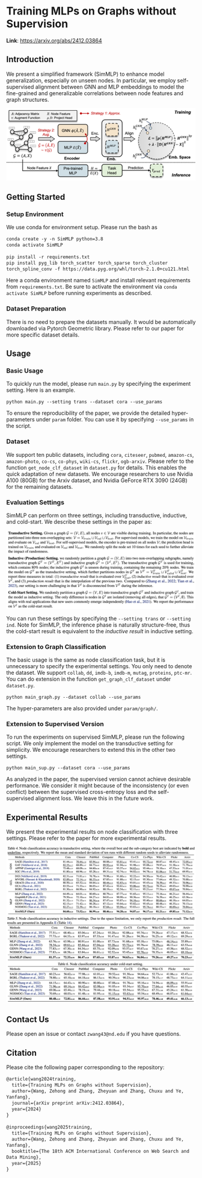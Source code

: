 # Training MLPs on Graphs without Supervision

**Link**: https://arxiv.org/abs/2412.03864

## Introduction

We present a simplified framework (SimMLP) to enhance model generalization, especially on unseen nodes. In particular, we employ self-supervised alignment between GNN and MLP embeddings to model the fine-grained and generalizable correlations between node features and graph structures. 

<img src="SimMLP.png">

## Getting Started

### Setup Environment

We use conda for environment setup. Please run the bash as 
```
conda create -y -n SimMLP python=3.8
conda activate SimMLP

pip install -r requirements.txt
pip install pyg_lib torch_scatter torch_sparse torch_cluster torch_spline_conv -f https://data.pyg.org/whl/torch-2.1.0+cu121.html
```

Here a conda environment named `SimMLP` and install relevant requirements from `requirements.txt`. Be sure to activate the environment via `conda activate SimMLP` before running experiments as described. 

### Dataset Preparation

There is no need to prepare the datasets manually. It would be automatically downloaded via Pytorch Geometric library. Please refer to our paper for more specific dataset details. 

## Usage

### Basic Usage

To quickly run the model, please run `main.py` by specifying the experiment setting. Here is an example.

```
python main.py --setting trans --dataset cora --use_params
```

To ensure the reproducibility of the paper, we provide the detailed hyper-parameters under `param` folder. You can use it by specifying `--use_params` in the script. 

### Dataset

We support ten public datasets, including `cora`, `citeseer`, `pubmed`, `amazon-cs`, `amazon-photo`, `co-cs`, `co-phys`, `wiki-cs`, `flickr`, `ogb-arxiv`. Please refer to the function `get_node_clf_dataset` in `dataset.py` for details. This enables the quick adaptation of new datasets. We encourage researchers to use Nvidia A100 (80GB) for the Arxiv dataset, and Nvidia GeForce RTX 3090 (24GB) for the remaining datasets. 

### Evaluation Settings

SimMLP can perform on three settings, including transductive, inductive, and cold-start. We describe these settings in the paper as: 

<img src="settings.png">

You can run these settings by specifying the `--setting trans` or `--setting ind`. Note for SimMLP, the inference phase is naturally structure-free, thus the cold-start result is equivalent to the *inductive result* in inductive setting. 


### Extension to Graph Classification

The basic usage is the same as node classification task, but it is unnecessary to specify the experimental settings. You only need to denote the dataset. We support `collab`, `dd`, `imdb-b`, `imdb-m`, `mutag`, `proteins`, `ptc-mr`. You can do extension in the function `get_graph_clf_dataset` under `dataset.py`. 

```
python main_graph.py --dataset collab --use_params
```

The hyper-parameters are also provided under `param/graph/`.

### Extension to Supervised Version

To run the experiments on supervised SimMLP, please run the following script. We only implement the model on the transductive setting for simplicity. We encourage researchers to extend this in the other two settings. 

```
python main_sup.py --dataset cora --use_params
```

As analyzed in the paper, the supervised version cannot achieve desirable performance. We consider it might because of the inconsistency (or even conflict) between the supervised cross-entropy loss and the self-supervised alignment loss. We leave this in the future work. 

## Experimental Results

We present the experimental results on node classification with three settings. Please refer to the paper for more experimental results. 

<img src="result_trans.png">

<img src="result_ind_cold.png">

## Contact Us

Please open an issue or contact `zwang43@nd.edu` if you have questions. 

## Citation

Please cite the following paper corresponding to the repository: 

```
@article{wang2024training,
  title={Training MLPs on Graphs without Supervision},
  author={Wang, Zehong and Zhang, Zheyuan and Zhang, Chuxu and Ye, Yanfang},
  journal={arXiv preprint arXiv:2412.03864},
  year={2024}
}

@inproceedings{wang2025training,
  title={Training MLPs on Graphs without Supervision},
  author={Wang, Zehong and Zhang, Zheyuan and Zhang, Chuxu and Ye, Yanfang},
  booktitle={The 18th ACM International Conference on Web Search and Data Mining},
  year={2025}
}

```
